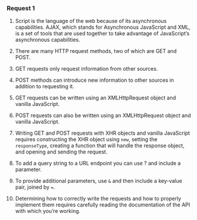 ### Request 1 ###

1. Script is the language of the web because of its asynchronous capabilities. AJAX, which stands for Asynchronous JavaScript and XML, is a set of tools that are used together to take advantage of JavaScript’s asynchronous capabilities.

2. There are many HTTP request methods, two of which are GET and POST.

3. GET requests only request information from other sources.

4. POST methods can introduce new information to other sources in addition to requesting it.

5. GET requests can be written using an XMLHttpRequest object and vanilla JavaScript.

6. POST requests can also be written using an XMLHttpRequest object and vanilla JavaScript.

7. Writing GET and POST requests with XHR objects and vanilla JavaScript requires constructing the XHR object using `new`, setting the `responseType`, creating a function that will handle the response object, and opening and sending the request.

8. To add a query string to a URL endpoint you can use ? and include a parameter.

9. To provide additional parameters, use `&` and then include a key-value pair, joined by `=`.

10. Determining how to correctly write the requests and how to properly implement them requires carefully reading the documentation of the API with which you’re working.